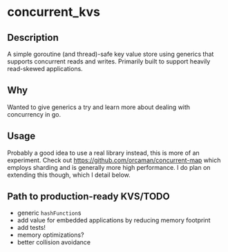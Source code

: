 # concurrent_kvs

## Description
A simple goroutine (and thread)-safe key value store using generics that supports concurrent reads and writes. Primarily built to support heavily read-skewed applications.

## Why 
Wanted to give generics a try and learn more about dealing with concurrency in go. 

## Usage 
Probably a good idea to use a real library instead, this is more of an experiment. Check out https://github.com/orcaman/concurrent-map which employs sharding and is generally more high performance. I do plan on extending this though, which I detail below. 


## Path to production-ready KVS/TODO 
- generic `hashFunction`s
- add value for embedded applications by reducing memory footprint
- add tests!
- memory optimizations? 
- better collision avoidance  
